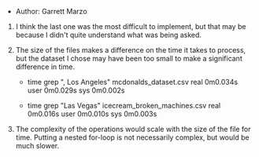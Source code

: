 - Author: Garrett Marzo

1. I think the last one was the most difficult to implement, but that may be because I didn't quite understand what was being asked.

2. The size of the files makes a difference on the time it takes to process, but the dataset I chose may have been too small to make a significant difference in time.

   - time grep ", Los Angeles" mcdonalds_dataset.csv
     real 0m0.034s
     user 0m0.029s
     sys 0m0.002s

   - time grep "Las Vegas" icecream_broken_machines.csv
     real 0m0.016s
     user 0m0.010s
     sys 0m0.003s

3. The complexity of the operations would scale with the size of the file for time. Putting a nested for-loop is not necessarily complex, but would be much slower.
